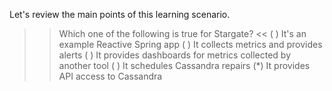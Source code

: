 Let's review the main points of this learning scenario.


>> Which one of the following is true for Stargate? <<
( ) It's an example Reactive Spring app
( ) It collects metrics and provides alerts
( ) It provides dashboards for metrics collected by another tool
( ) It schedules Cassandra repairs
(*) It provides API access to Cassandra
